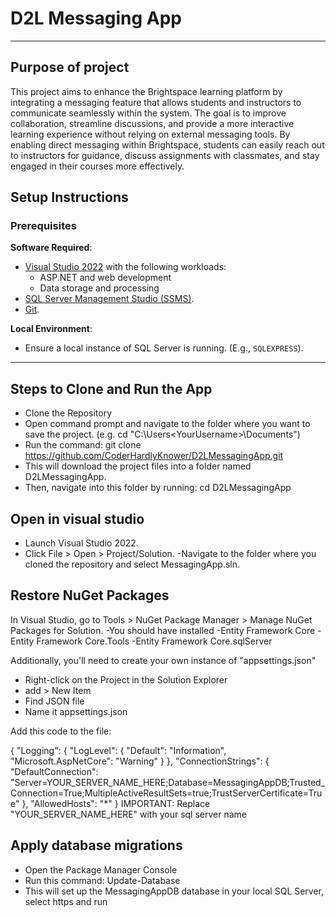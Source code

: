 # D2L Messaging App

---

## **Purpose of project**

This project aims to enhance the Brightspace learning platform by integrating a messaging feature that allows students and instructors to communicate seamlessly within the system. The goal is to improve collaboration, streamline discussions, and provide a more interactive learning experience without relying on external messaging tools. By enabling direct messaging within Brightspace, students can easily reach out to instructors for guidance, discuss assignments with classmates, and stay engaged in their courses more effectively.

## **Setup Instructions**

### Prerequisites
 **Software Required**:
   - [Visual Studio 2022](https://visualstudio.microsoft.com/) with the following workloads:
     - ASP.NET and web development
     - Data storage and processing
   - [SQL Server Management Studio (SSMS)](https://learn.microsoft.com/en-us/sql/ssms/download-sql-server-management-studio-ssms).
   - [Git](https://git-scm.com/).

 **Local Environment**:
   - Ensure a local instance of SQL Server is running. (E.g., `SQLEXPRESS`).

---

## Steps to Clone and Run the App
- Clone the Repository
- Open command prompt and navigate to the folder where you want to save the project. 
(e.g. cd "C:\Users\<YourUsername>\Documents")
- Run the command: git clone https://github.com/CoderHardlyKnower/D2LMessagingApp.git
- This will download the project files into a folder named D2LMessagingApp. 
- Then, navigate into this folder by running:  cd D2LMessagingApp

## Open in visual studio
- Launch Visual Studio 2022.
- Click File > Open > Project/Solution.
-Navigate to the folder where you cloned the repository and select MessagingApp.sln.

## Restore NuGet Packages
In Visual Studio, go to Tools > NuGet Package Manager > Manage NuGet Packages for Solution.
-You should have installed
 -Entity Framework Core
 -Entity Framework Core.Tools
 -Entity Framework Core.sqlServer

Additionally, you'll need to create your own instance of "appsettings.json"
- Right-click on the Project in the Solution Explorer
- add > New Item
- Find JSON file
- Name it appsettings.json

Add this code to the file:

{
  "Logging": {
    "LogLevel": {
      "Default": "Information",
      "Microsoft.AspNetCore": "Warning"
    }
  },
  "ConnectionStrings": {
    "DefaultConnection": "Server=YOUR_SERVER_NAME_HERE;Database=MessagingAppDB;Trusted_Connection=True;MultipleActiveResultSets=true;TrustServerCertificate=True"
  },
  "AllowedHosts": "*"
}
IMPORTANT:
Replace "YOUR_SERVER_NAME_HERE" with your sql server name

## Apply database migrations
- Open the Package Manager Console 
- Run this command: Update-Database
- This will set up the MessagingAppDB database in your local SQL Server, select https and run
